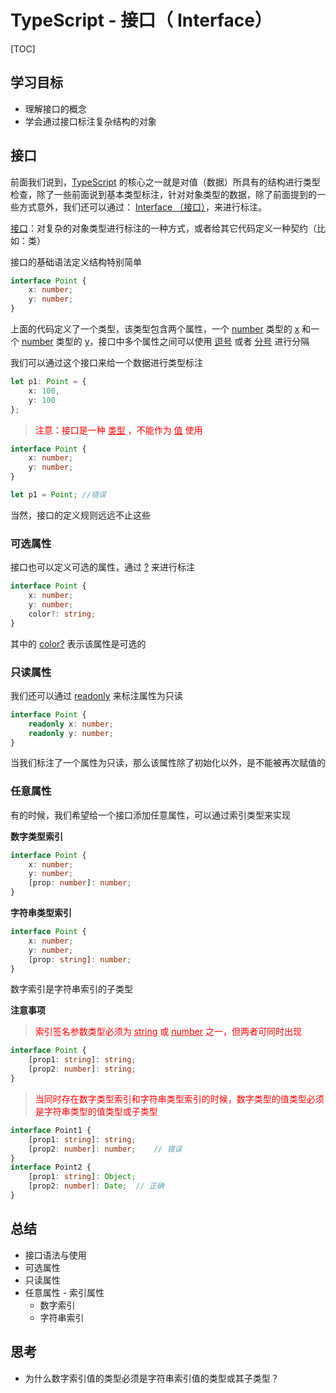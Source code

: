 # TypeScript - 接口（ Interface）

[TOC]

## 学习目标

- 理解接口的概念
- 学会通过接口标注复杂结构的对象



## 接口

前面我们说到，<u>TypeScript</u> 的核心之一就是对值（数据）所具有的结构进行类型检查，除了一些前面说到基本类型标注，针对对象类型的数据，除了前面提到的一些方式意外，我们还可以通过： <u>Interface （接口）</u>，来进行标注。

<u>接口</u>：对复杂的对象类型进行标注的一种方式，或者给其它代码定义一种契约（比如：类）

接口的基础语法定义结构特别简单

```typescript
interface Point {
    x: number;
    y: number;
}
```

上面的代码定义了一个类型，该类型包含两个属性，一个 <u>number</u> 类型的 <u>x</u> 和一个 <u>number</u> 类型的 <u>y</u>，接口中多个属性之间可以使用 <u>逗号</u> 或者 <u>分号</u> 进行分隔

我们可以通过这个接口来给一个数据进行类型标注

```typescript
let p1: Point = {
    x: 100,
    y: 100
};
```

> <span style="color:red">注意：接口是一种 <u>类型</u> ，不能作为 <u>值</u> 使用</span>

```typescript
interface Point {
    x: number;
    y: number;
}

let p1 = Point;	//错误
```

当然，接口的定义规则远远不止这些

### 可选属性

接口也可以定义可选的属性，通过 <u>?</u> 来进行标注

```typescript
interface Point {
    x: number;
    y: number;
    color?: string;
}
```

其中的 <u>color?</u> 表示该属性是可选的

### 只读属性

我们还可以通过 <u>readonly</u> 来标注属性为只读

```typescript
interface Point {
    readonly x: number;
    readonly y: number;
}
```

当我们标注了一个属性为只读，那么该属性除了初始化以外，是不能被再次赋值的

### 任意属性

有的时候，我们希望给一个接口添加任意属性，可以通过索引类型来实现

**数字类型索引**

```typescript
interface Point {
    x: number;
    y: number;
    [prop: number]: number;
}
```

**字符串类型索引**

```typescript
interface Point {
    x: number;
    y: number;
    [prop: string]: number;
}
```

数字索引是字符串索引的子类型

**注意事项**

> <span style="color:red">索引签名参数类型必须为 <u>string</u> 或 <u>number</u> 之一，但两者可同时出现</span>

```typescript
interface Point {
    [prop1: string]: string;
    [prop2: number]: string;
}
```

> <span style="color:red">当同时存在数字类型索引和字符串类型索引的时候，数字类型的值类型必须是字符串类型的值类型或子类型</span>

```typescript
interface Point1 {
    [prop1: string]: string;
    [prop2: number]: number;	// 错误
}
interface Point2 {
    [prop1: string]: Object;
    [prop2: number]: Date;	// 正确
}
```



## 总结

- 接口语法与使用
- 可选属性
- 只读属性
- 任意属性 - 索引属性
  - 数字索引
  - 字符串索引



## 思考

- 为什么数字索引值的类型必须是字符串索引值的类型或其子类型？